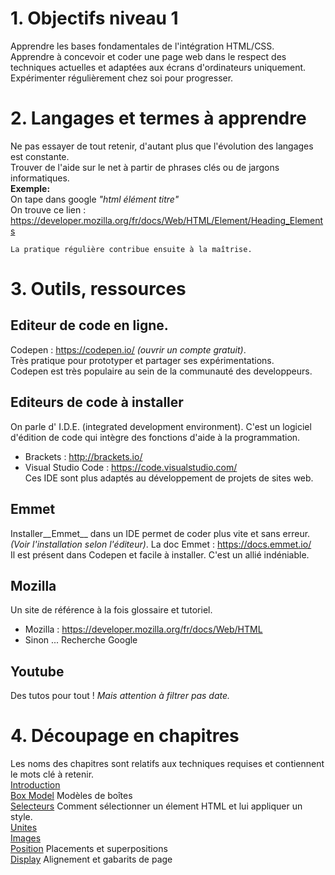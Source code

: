 # 1. Objectifs niveau 1
Apprendre les bases fondamentales de l'intégration HTML/CSS.  
Apprendre à concevoir et coder une page web dans le respect des techniques actuelles et adaptées aux écrans d'ordinateurs uniquement.    
Expérimenter régulièrement chez soi pour progresser.

# 2. Langages et termes à apprendre   
Ne pas essayer de tout retenir, d'autant plus que l'évolution des langages est constante.  
Trouver de l'aide sur le net à partir de phrases clés ou de jargons informatiques.  
__Exemple:__   
On tape dans google _"html élément titre"_   
On trouve ce lien : https://developer.mozilla.org/fr/docs/Web/HTML/Element/Heading_Elements  

    La pratique régulière contribue ensuite à la maîtrise.
    
# 3. Outils, ressources
## Editeur de code en ligne.
Codepen : https://codepen.io/ _(ouvrir un compte gratuit)_.  
Très pratique pour prototyper et partager ses expérimentations.  
Codepen est très populaire au sein de la communauté des developpeurs.
## Editeurs de code à installer
On parle d' I.D.E. (integrated development environment). C'est un logiciel d'édition de code qui intègre des fonctions d'aide à la programmation.
* Brackets : http://brackets.io/
* Visual Studio Code : https://code.visualstudio.com/  
Ces IDE sont plus adaptés au développement de projets de sites web.
## Emmet 
Installer__Emmet__ dans un IDE permet de coder plus vite et sans erreur. _(Voir l'installation selon l'éditeur)_.
La doc Emmet : https://docs.emmet.io/  
Il est présent dans Codepen et facile à installer. C'est un allié indéniable.  

## Mozilla
Un site de référence à la fois glossaire et tutoriel.  
* Mozilla :  https://developer.mozilla.org/fr/docs/Web/HTML
* Sinon ... Recherche Google

## Youtube
Des tutos pour tout !  _Mais attention à filtrer pas date._

# 4. Découpage en chapitres
Les noms des chapitres sont relatifs aux techniques requises et contiennent le mots clé à retenir.  
[Introduction](https://github.com/seasgit/html-css/wiki/A-Introduction)  
[Box Model](https://github.com/seasgit/html-css/wiki/B-box-model) Modèles de boîtes  
[Selecteurs](https://github.com/seasgit/html-css/wiki/C-selecteurs) Comment sélectionner un élement HTML et lui appliquer un style.  
[Unites](https://github.com/seasgit/html-css/wiki/D-unites)   
[Images](https://github.com/seasgit/html-css/wiki/E-image)  
[Position](https://github.com/seasgit/html-css/wiki/F-positions) Placements et superpositions  
[Display](https://github.com/seasgit/html-css/wiki/G-display) Alignement et gabarits de page

